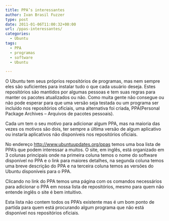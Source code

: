 ```yaml
---
title: PPA’s interessantes
author: Ivan Brasil Fuzzer
type: post
date: 2011-01-06T11:00:32+00:00
url: /ppas-interessantes/
categories:
  - Ubuntu
tags:
  - PPA
  - programas
  - software
  - Ubuntu

---
```

O Ubuntu tem seus próprios repositórios de programas, mas nem sempre eles são suficientes para instalar tudo o que cada usuário deseja. Estes repositórios são mantidos por algumas pessoas e tem suas regras para manter os pacotes atualizados ou não. Como muita gente não consegue ou não pode esperar para que uma versão seja testada ou um programa ser incluído nos repositórios oficiais, uma alternativa foi criada, PPA(Personal Package Archives &#8211; Arquivos de pacotes pessoais).

Cada um tem o seu motivo para adicionar algum PPA, mas na maioria das vezes os motivos são dois, ter sempre a última versão de algum aplicativo ou instarla aplicativos não disponíveis nos repositórios oficiais.

No endereço <http://www.ubuntuupdates.org/ppas> temos uma boa lista de PPA&#8217;s que podem interessar a muitos. O site, em inglês, está organizado em 3 colunas principais onde na primeira coluna temos o nome do software disponível no PPA e o link para maiores detalhes, na segunda coluna temos uma breve descrição do PPA e na terceira coluna temos as versões do Ubuntu disponíveis para o PPA.

Clicando no link do PPA temos uma página com os comandos necessários para adicionar o PPA em nossa lista de repositórios, mesmo para quem não entende inglês o site é bem intuitivo.

Esta lista não contem todos os PPA&#8217;s existente mas é um bom ponto de partida para quem está procurando algum programa que não está disponível nos repositórios oficiais.